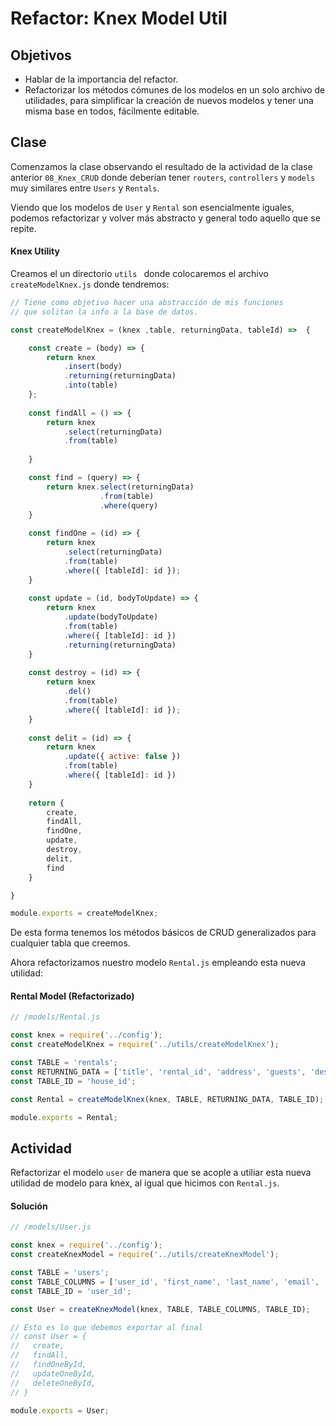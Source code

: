 # Refactor: Knex Model Util

## Objetivos

- Hablar de la importancia del refactor.
- Refactorizar los métodos cómunes de los modelos en un solo archivo de utilidades, para simplificar la creación de nuevos modelos y tener una misma base en todos, fácilmente editable.

## Clase

Comenzamos la clase observando el resultado de la actividad de la clase anterior `08_Knex_CRUD` donde deberían tener `routers`, `controllers` y `models` muy similares entre `Users` y `Rentals`.

Viendo que los modelos de `User` y `Rental` son esencialmente iguales, podemos refactorizar y volver más abstracto y general todo aquello que se repite.

#### Knex Utility

Creamos el un directorio `utils ` donde colocaremos el archivo `createModelKnex.js` donde tendremos:

```JavaScript
// Tiene como objetivo hacer una abstracción de mis funciones
// que solitan la info a la base de datos.

const createModelKnex = (knex ,table, returningData, tableId) =>  {

    const create = (body) => {
        return knex
            .insert(body)
            .returning(returningData)
            .into(table)
    };
    
    const findAll = () => {
        return knex
            .select(returningData)
            .from(table)
    
    }

    const find = (query) => {
        return knex.select(returningData)
                    .from(table)
                    .where(query)
    }
    
    const findOne = (id) => {
        return knex
            .select(returningData)
            .from(table)
            .where({ [tableId]: id });
    }
    
    const update = (id, bodyToUpdate) => {
        return knex
            .update(bodyToUpdate)
            .from(table)
            .where({ [tableId]: id })
            .returning(returningData)
    }
    
    const destroy = (id) => {
        return knex
            .del()
            .from(table)
            .where({ [tableId]: id });
    }
    
    const delit = (id) => {       
        return knex
            .update({ active: false })
            .from(table)
            .where({ [tableId]: id })
    }
    
    return {
        create,
        findAll,
        findOne,
        update,
        destroy,
        delit,
        find
    }

}

module.exports = createModelKnex;
```

De esta forma tenemos los métodos básicos de CRUD generalizados para cualquier tabla que creemos.

Ahora refactorizamos nuestro modelo `Rental.js` empleando esta nueva utilidad:

#### Rental Model (Refactorizado)

```javascript
// /models/Rental.js

const knex = require('../config');
const createModelKnex = require('../utils/createModelKnex');

const TABLE = 'rentals';
const RETURNING_DATA = ['title', 'rental_id', 'address', 'guests', 'description', 'created_at'];
const TABLE_ID = 'house_id';

const Rental = createModelKnex(knex, TABLE, RETURNING_DATA, TABLE_ID);

module.exports = Rental;
```

## Actividad

Refactorizar el modelo `user` de manera que se acople a utiliar esta nueva utilidad de modelo para knex, al igual que hicimos con `Rental.js`.

#### Solución

```javascript
// /models/User.js

const knex = require('../config');
const createKnexModel = require('../utils/createKnexModel');

const TABLE = 'users';
const TABLE_COLUMNS = ['user_id', 'first_name', 'last_name', 'email', 'phone', 'biography', 'is_active', 'created_at'];
const TABLE_ID = 'user_id';

const User = createKnexModel(knex, TABLE, TABLE_COLUMNS, TABLE_ID);

// Esto es lo que debemos exportar al final
// const User = {
//   create,
//   findAll,
//   findOneById,
//   updateOneById,
//   deleteOneById,
// }

module.exports = User;
```

